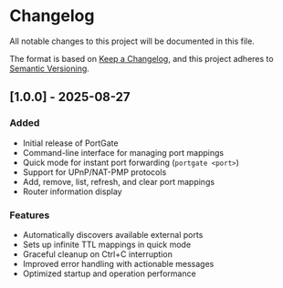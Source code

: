 # Changelog

All notable changes to this project will be documented in this file.

The format is based on [Keep a Changelog](https://keepachangelog.com/en/1.0.0/),
and this project adheres to [Semantic Versioning](https://semver.org/spec/v2.0.0.html).

## [1.0.0] - 2025-08-27

### Added
- Initial release of PortGate
- Command-line interface for managing port mappings
- Quick mode for instant port forwarding (`portgate <port>`)
- Support for UPnP/NAT-PMP protocols
- Add, remove, list, refresh, and clear port mappings
- Router information display

### Features
- Automatically discovers available external ports
- Sets up infinite TTL mappings in quick mode
- Graceful cleanup on Ctrl+C interruption
- Improved error handling with actionable messages
- Optimized startup and operation performance